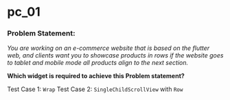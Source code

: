 # pc_01
### Problem Statement:

*You are working on an e-commerce website that is based on the flutter web, and clients want you to showcase products in rows if the website goes to tablet and mobile mode all products align to the next section.*

**Which widget is required to achieve this Problem statement?**

 

Test Case 1: `Wrap`
Test Case 2: `SingleChildScrollView` with `Row`